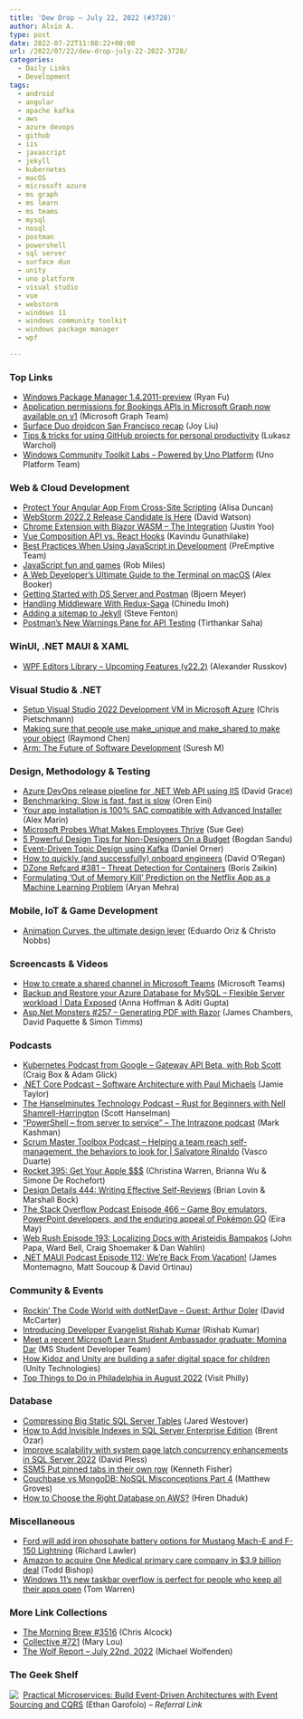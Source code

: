 ```yaml
---
title: 'Dew Drop – July 22, 2022 (#3728)'
author: Alvin A.
type: post
date: 2022-07-22T11:08:22+00:00
url: /2022/07/22/dew-drop-july-22-2022-3728/
categories:
  - Daily Links
  - Development
tags:
  - android
  - angular
  - apache kafka
  - aws
  - azure devops
  - github
  - iis
  - javascript
  - jekyll
  - kubernetes
  - macOS
  - microsoft azure
  - ms graph
  - ms learn
  - ms teams
  - mysql
  - nosql
  - postman
  - powershell
  - sql server
  - surface duo
  - unity
  - uno platform
  - visual studio
  - vue
  - webstorm
  - windows 11
  - windows community toolkit
  - windows package manager
  - wpf

---
```

### <a name="top"></a>Top Links

  * <a href="https://github.com/microsoft/winget-cli/releases/tag/v1.4.2011-preview" target="_blank" rel="noopener">Windows Package Manager 1.4.2011-preview</a> (Ryan Fu)
  * <a href="https://devblogs.microsoft.com/microsoft365dev/application-permissions-for-bookings-apis-in-microsoft-graph-now-available-on-v1/" target="_blank" rel="noopener">Application permissions for Bookings APIs in Microsoft Graph now available on v1</a> (Microsoft Graph Team)
  * <a href="https://devblogs.microsoft.com/surface-duo/droidcon-san-francisco-2022/" target="_blank" rel="noopener">Surface Duo droidcon San Francisco recap</a> (Joy Liu)
  * <a href="https://github.blog/2022-07-21-tips-tricks-for-using-github-projects-for-personal-productivity/" target="_blank" rel="noopener">Tips & tricks for using GitHub projects for personal productivity</a> (Lukasz Warchol)
  * <a href="https://platform.uno/blog/windows-community-toolkit-labs-powered-by-uno-platform/" target="_blank" rel="noopener">Windows Community Toolkit Labs – Powered by Uno Platform</a> (Uno Platform Team)



### <a name="web"></a>Web & Cloud Development

  * <a href="https://developer.okta.com/blog/2022/07/21/angular-security-xss" target="_blank" rel="noopener">Protect Your Angular App From Cross-Site Scripting</a> (Alisa Duncan)
  * <a href="https://blog.jetbrains.com/webstorm/2022/07/webstorm-2022-2-rc/" target="_blank" rel="noopener">WebStorm 2022.2 Release Candidate Is Here</a> (David Watson)
  * <a href="https://dev.to/dotnet/chrome-extension-with-blazor-wasm-the-integration-5gi2" target="_blank" rel="noopener">Chrome Extension with Blazor WASM &#8211; The Integration</a> (Justin Yoo)
  * <a href="https://www.syncfusion.com/blogs/post/vue-composition-api-vs-react-hooks.aspx" target="_blank" rel="noopener">Vue Composition API vs. React Hooks</a> (Kavindu Gunathilake)
  * <a href="https://www.preemptive.com/best-practices-when-using-javascript-in-development/" target="_blank" rel="noopener">Best Practices When Using JavaScript in Development</a> (PreEmptive Team)
  * <a href="https://www.robmiles.com/journal/2022/7/19/javascript-fun-and-games" target="_blank" rel="noopener">JavaScript fun and games</a> (Rob Miles)
  * <a href="https://dev.to/scrimba/a-web-developers-ultimate-guide-to-the-terminal-on-macos-3lmb" target="_blank" rel="noopener">A Web Developer&#8217;s Ultimate Guide to the Terminal on macOS</a> (Alex Booker)
  * <a href="https://www.textcontrol.com/blog/2022/07/21/getting-started-with-ds-server-and-postman/" target="_blank" rel="noopener">Getting Started with DS Server and Postman</a> (Bjoern Meyer)
  * <a href="https://www.telerik.com/blogs/handling-middleware-redux-saga" target="_blank" rel="noopener">Handling Middleware With Redux-Saga</a> (Chinedu Imoh)
  * <a href="https://www.stevefenton.co.uk/2022/07/adding-a-sitemap-to-jekyll/" target="_blank" rel="noopener">Adding a sitemap to Jekyll</a> (Steve Fenton)
  * <a href="https://blog.postman.com/api-testing-warnings/" target="_blank" rel="noopener">Postman’s New Warnings Pane for API Testing</a> (Tirthankar Saha)



### <a name="silverlight"></a>WinUI, .NET MAUI & XAML

  * <a href="https://community.devexpress.com/blogs/wpf/archive/2022/07/22/wpf-editors-library-upcoming-features-v22-2-your-opinion-matters.aspx" target="_blank" rel="noopener">WPF Editors Library &#8211; Upcoming Features (v22.2)</a> (Alexander Russkov)



### <a name="dotnet"></a>Visual Studio & .NET

  * <a href="https://build5nines.com/setup-visual-studio-2022-development-vm-in-microsoft-azure/" target="_blank" rel="noopener">Setup Visual Studio 2022 Development VM in Microsoft Azure</a> (Chris Pietschmann)
  * <a href="https://devblogs.microsoft.com/oldnewthing/20220721-00/?p=106879" target="_blank" rel="noopener">Making sure that people use make_unique and make_shared to make your object</a> (Raymond Chen)
  * <a href="https://www.syncfusion.com/blogs/post/arm-the-future-of-software-development.aspx" target="_blank" rel="noopener">Arm: The Future of Software Development</a> (Suresh M)



### <a name="design"></a>Design, Methodology & Testing

  * <a href="https://www.roundthecode.com/dotnet/azure/azure-devops-release-pipeline-dotnet-web-api-iis" target="_blank" rel="noopener">Azure DevOps release pipeline for .NET Web API using IIS</a> (David Grace)
  * <a href="https://ayende.com/blog/197857-C/benchmarking-slow-is-fast-fast-is-slow?Key=3d92bc67-779d-4871-afa5-de265b79dde8" target="_blank" rel="noopener">Benchmarking: Slow is fast, fast is slow</a> (Oren Eini)
  * <a href="https://www.advancedinstaller.com/smart-app-control-windows-11-compatibility.html" target="_blank" rel="noopener">Your app installation is 100% SAC compatible with Advanced Installer</a> (Alex Marin)
  * <a href="http://www.i-programmer.info/news/99-professional/15592-microsoft-probes-what-makes-employees-thrive.html" target="_blank" rel="noopener">Microsoft Probes What Makes Employees Thrive</a> (Sue Gee)
  * <a href="https://www.designyourway.net/blog/misc/5-powerful-design-tips-for-non-designers-on-a-budget/" target="_blank" rel="noopener">5 Powerful Design Tips for Non-Designers On a Budget</a> (Bogdan Sandu)
  * <a href="https://stackoverflow.blog/2022/07/21/event-driven-topic-design-using-kafka/" target="_blank" rel="noopener">Event-Driven Topic Design using Kafka</a> (Daniel Orner)
  * <a href="https://about.gitlab.com/blog/2022/07/21/quickly-onboarding-engineers-successfully/" target="_blank" rel="noopener">How to quickly (and successfully) onboard engineers</a> (David O&#8217;Regan)
  * <a href="https://dzone.com/refcardz/threat-detection-for-containers" target="_blank" rel="noopener">DZone Refcard #381 &#8211; Threat Detection for Containers</a> (Boris Zaikin)
  * <a href="https://netflixtechblog.com/formulating-out-of-memory-kill-prediction-on-the-netflix-app-as-a-machine-learning-problem-989599029109?source=rss----2615bd06b42e---4" target="_blank" rel="noopener">Formulating ‘Out of Memory Kill’ Prediction on the Netflix App as a Machine Learning Problem</a> (Aryan Mehra)



### <a name="mobile"></a>Mobile, IoT & Game Development

  * <a href="https://blog.unity.com/games/animation-curves-the-ultimate-design-lever" target="_blank" rel="noopener">Animation Curves, the ultimate design lever</a> (Eduardo Oriz & Christo Nobbs)



### <a name="videos"></a>Screencasts & Videos

  * <a href="http://www.youtube.com/watch?v=ZKeAf2sJmVQ" target="_blank" rel="noopener">How to create a shared channel in Microsoft Teams</a> (Microsoft Teams)
  * <a href="http://www.youtube.com/watch?v=Deo4qIlXZkw" target="_blank" rel="noopener">Backup and Restore your Azure Database for MySQL &#8211; Flexible Server workload | Data Exposed</a> (Anna Hoffman & Aditi Gupta)
  * <a href="http://www.youtube.com/watch?v=sXbmcULy5Fs" target="_blank" rel="noopener">Asp.Net Monsters #257 &#8211; Generating PDF with Razor</a> (James Chambers, David Paquette & Simon Timms)



### <a name="podcasts"></a>Podcasts

  * <a href="https://kubernetespodcast.com/episode/186-gateway-api-beta/" target="_blank" rel="noopener">Kubernetes Podcast from Google &#8211; Gateway API Beta, with Rob Scott</a> (Craig Box & Adam Glick)
  * <a href="https://dotnetcore.show/episode-103-software-architecture-with-paul-michaels" target="_blank" rel="noopener">.NET Core Podcast &#8211; Software Architecture with Paul Michaels</a> (Jamie Taylor)
  * <a href="https://www.hanselminutes.com/850/rust-for-beginners-with-nell-shamrell-harrington" target="_blank" rel="noopener">The Hanselminutes Technology Podcast &#8211; Rust for Beginners with Nell Shamrell-Harrington</a> (Scott Hanselman)
  * <a href="https://techcommunity.microsoft.com/t5/microsoft-sharepoint-blog/powershell-from-server-to-service-the-intrazone-podcast/ba-p/3577079" target="_blank" rel="noopener">“PowerShell – from server to service” – The Intrazone podcast</a> (Mark Kashman)
  * <a href="https://scrummastertoolbox.libsyn.com/helping-a-team-reach-self-management-the-behaviors-to-look-for-salvatore-rinaldo" target="_blank" rel="noopener">Scrum Master Toolbox Podcast &#8211; Helping a team reach self-management, the behaviors to look for | Salvatore Rinaldo</a> (Vasco Duarte)
  * <a href="http://relay.fm/rocket/395" target="_blank" rel="noopener">Rocket 395: Get Your Apple $$$</a> (Christina Warren, Brianna Wu & Simone De Rochefort)
  * <a href="https://designdetails.fm/episodes/e2ho_2s9" target="_blank" rel="noopener">Design Details 444: Writing Effective Self-Reviews</a> (Brian Lovin & Marshall Bock)
  * <a href="https://stackoverflow.blog/2022/07/22/game-boy-emulators-powerpoint-developers-and-the-enduring-appeal-of-pokemon-go-ep-466/" target="_blank" rel="noopener">The Stack Overflow Podcast Episode 466 &#8211; Game Boy emulators, PowerPoint developers, and the enduring appeal of Pokémon GO</a> (Eira May)
  * <a href="https://www.webrush.io/episodes/episode-193-localizing-docs-with-aristeidis-bampakos" target="_blank" rel="noopener">Web Rush Episode 193: Localizing Docs with Aristeidis Bampakos</a> (John Papa, Ward Bell, Craig Shoemaker & Dan Wahlin)
  * <a href="https://www.dotnetmauipodcast.com/112" target="_blank" rel="noopener">.NET MAUI Podcast Episode 112: We&#8217;re Back From Vacation!</a> (James Montemagno, Matt Soucoup & David Ortinau)



### <a name="events"></a>Community & Events

  * <a href="https://dotnettips.wordpress.com/2022/07/21/rockin-the-code-world-with-dotnetdave-guest-arthur-doler/" target="_blank" rel="noopener">Rockin’ The Code World with dotNetDave – Guest: Arthur Doler</a> (David McCarter)
  * <a href="https://www.twilio.com/blog/rishab-s-intro-blog" target="_blank" rel="noopener">Introducing Developer Evangelist Rishab Kumar</a> (Rishab Kumar)
  * <a href="https://techcommunity.microsoft.com/t5/student-developer-blog/meet-a-recent-microsoft-learn-student-ambassador-graduate-momina/ba-p/3579467" target="_blank" rel="noopener">Meet a recent Microsoft Learn Student Ambassador graduate: Momina Dar</a> (MS Student Developer Team)
  * <a href="https://blog.unity.com/games/how-kidoz-and-unity-are-building-a-safer-digital-space-for-children" target="_blank" rel="noopener">How Kidoz and Unity are building a safer digital space for children</a> (Unity Technologies)
  * <a href="https://www.visitphilly.com/articles/philadelphia/top-things-to-do-in-august-in-philadelphia/" target="_blank" rel="noopener">Top Things to Do in Philadelphia in August 2022</a> (Visit Philly)



### <a name="sql"></a>Database

  * <a href="https://www.mssqltips.com/sqlservertip/7326/sql-server-table-compression-page-columnstore-archive/" target="_blank" rel="noopener">Compressing Big Static SQL Server Tables</a> (Jared Westover)
  * <a href="https://www.brentozar.com/archive/2022/07/how-to-add-invisible-indexes-in-sql-server-enterprise-edition/" target="_blank" rel="noopener">How to Add Invisible Indexes in SQL Server Enterprise Edition</a> (Brent Ozar)
  * <a href="https://cloudblogs.microsoft.com/sqlserver/2022/07/21/improve-scalability-with-system-page-latch-concurrency-enhancements-in-sql-server-2022/" target="_blank" rel="noopener">Improve scalability with system page latch concurrency enhancements in SQL Server 2022</a> (David Pless)
  * <a href="https://www.sqlservercentral.com/blogs/ssms-put-pinned-tabs-in-their-own-row" target="_blank" rel="noopener">SSMS Put pinned tabs in their own row</a> (Kenneth Fisher)
  * <a href="https://blog.couchbase.com/couchbase-mongodb-nosql-misconceptions-4/" target="_blank" rel="noopener">Couchbase vs MongoDB: NoSQL Misconceptions Part 4</a> (Matthew Groves)
  * <a href="https://www.simform.com/blog/how-to-choose-right-database-on-aws/" target="_blank" rel="noopener">How to Choose the Right Database on AWS?</a> (Hiren Dhaduk)



### <a name="misc"></a>Miscellaneous

  * <a href="https://www.theverge.com/2022/7/21/23272516/ford-electric-vehicle-batteries-lfp-lightning-mach-e" target="_blank" rel="noopener">Ford will add iron phosphate battery options for Mustang Mach-E and F-150 Lightning</a> (Richard Lawler)
  * <a href="https://www.geekwire.com/2022/amazon-to-acquire-one-medical-primary-care-company-in-3-9-billion-deal/" target="_blank" rel="noopener">Amazon to acquire One Medical primary care company in $3.9 billion deal</a> (Todd Bishop)
  * <a href="https://www.theverge.com/2022/7/21/23272493/microsoft-windows-11-taskbar-overflow-feature" target="_blank" rel="noopener">Windows 11’s new taskbar overflow is perfect for people who keep all their apps open</a> (Tom Warren)



### <a name="links"></a>More Link Collections

  * <a href="https://blog.cwa.me.uk/2022/07/22/the-morning-brew-3516/" target="_blank" rel="noopener">The Morning Brew #3516</a> (Chris Alcock)
  * <a href="https://tympanus.net/codrops/collective/collective-721/" target="_blank" rel="noopener">Collective #721</a> (Mary Lou)
  * <a href="https://michael-wolfenden.github.io/2022/07/22/july-22nd-2022/" target="_blank" rel="noopener">The Wolf Report &#8211; July 22nd, 2022</a> (Michael Wolfenden)



### <a name="shelf"></a>The Geek Shelf

<a href="https://www.amazon.com/dp/1680506455/?tag=amavin-20" target="_blank" rel="noopener"><img decoding="async" align="left" style="margin: 0px 4px 0px 0px; border: 0px currentcolor; border-image: none; float: left; display: inline; background-image: none;" src="https://m.media-amazon.com/images/I/51CJrCJvVGL._SS135_.jpg" border="0" /></a>&nbsp;<a href="https://www.amazon.com/dp/1680506455/?tag=amavin-20" target="_blank" rel="noopener">Practical Microservices: Build Event-Driven Architectures with Event Sourcing and CQRS</a> (Ethan Garofolo) _&#8211; Referral Link_